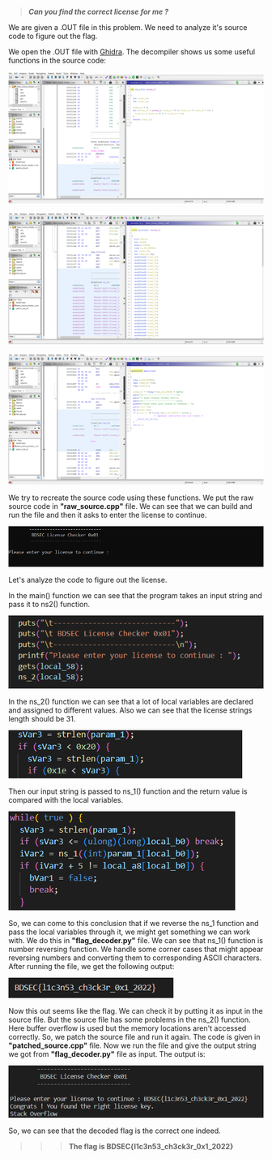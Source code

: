 >***Can you find the correct license for me ?***

We are given a .OUT file in this problem. We need to analyze it's source code to figure out the flag.

We open the .OUT file with [Ghidra](https://ghidra-sre.org/). The decompiler shows us some useful functions in the source code:

![My-image](Images/image_1.PNG)

![My-image](Images/image_2.PNG)

![My-image](Images/image_3.PNG)

We try to recreate the source code using these functions. We put the raw source code in **"raw_source.cpp"** file. We can see that we can build and run the file and then it asks to enter the license to continue.  

![My-image](Images/image_4.PNG)

Let's analyze the code to figure out the license.

In the main() function we can see that the program takes an input string and pass it to ns2() function. 

![My-image](Images/image_5.PNG)

In the ns_2() function we can see that a lot of local variables are declared and assigned to different values. Also we can see that the license strings length should be 31.

![My-image](Images/image_6.PNG)

Then our input string is passed to ns_1() function and the return value is compared with the local variables.  

![My-image](Images/image_7.PNG)  

So, we can come to this conclusion that if we reverse the ns_1 function and pass the local variables through it, we might get something we can work with. We do this in **"flag_decoder.py"** file. We can see that ns_1() function is number reversing function. We handle some corner cases that might appear reversing numbers and converting them to corresponding ASCII characters. After running the file, we get the following output:

![My-image](Images/image_8.PNG)

Now this out seems like the flag. We can check it by putting it as input in the source file. But the source file has some problems in the ns_2() function. Here buffer overflow is used but the memory locations aren't accessed correctly. So, we patch the source file and run it again. The code is given in **"patched_source.cpp"** file. Now we run the file and give the output string we got from **"flag_decoder.py"** file as input. The output is:

![My-image](Images/image_9.PNG)

So, we can see that the decoded flag is the correct one indeed.

>>>**The flag is BDSEC{l1c3n53_ch3ck3r_0x1_2022}**
